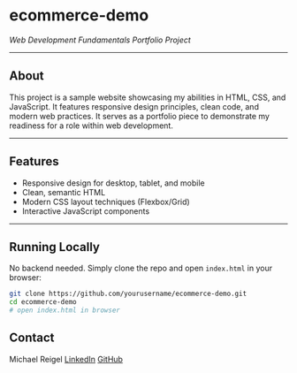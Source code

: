 # ecommerce-demo  
*Web Development Fundamentals Portfolio Project*

---

## About  
This project is a sample website showcasing my abilities in HTML, CSS, and JavaScript. It features responsive design principles, clean code, and modern web practices. It serves as a portfolio piece to demonstrate my readiness for a role within web development.

---

## Features  
- Responsive design for desktop, tablet, and mobile  
- Clean, semantic HTML  
- Modern CSS layout techniques (Flexbox/Grid)  
- Interactive JavaScript components  

---

## Running Locally  
No backend needed. Simply clone the repo and open `index.html` in your browser:

```bash
git clone https://github.com/yourusername/ecommerce-demo.git
cd ecommerce-demo
# open index.html in browser
```

## Contact
Michael Reigel
[LinkedIn](https://www.linkedin.com/in/mreigel/)
[GitHub](https://github.com/Mreigel)



